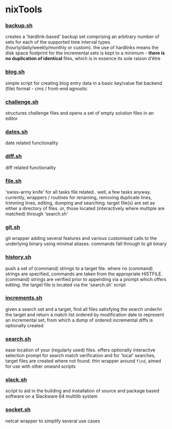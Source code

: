 # nixTools

### [backup.sh](backup)
creates a 'hardlink-based' backup set comprising an arbitrary number of sets for each of the supported time interval types (hourly/daily/weekly/monthly or custom). the use of hardlinks means the disk space footprint for the incremental sets is kept to a minimum - **there is no duplication of identical** files, which is in essence its sole raison d'être

### [blog.sh](blog)
simple script for creating blog entry data in a basic key/value flat backend (file) format - cms / front-end agnostic

### [challenge.sh](challenge)
structures challenge files and opens a set of empty solution files in an editor

### [dates.sh](dates)
date related functionality

### [diff.sh](diff)
diff related functionality

### [file.sh](file)
'swiss-army knife' for all tasks file related.. well, a few tasks anyway. currently,  wrappers / routines for renaming, removing duplicate lines, trimming lines, editing, dumping and searching. target file(s) are set as either a directory of files. or, those located (interactively where multiple are matched) through 'search.sh'

### [git.sh](git)
git wrapper adding several features and various customised calls to the underlying binary using minimal aliases. commands fall through to git binary

### [history.sh](history)
push a set of (command) strings to a target file. where no (command) strings are specified, commands are taken from the appropriate HISTFILE. (command) strings are verified prior to appending via a prompt which offers editing. the target file is located via the 'search.sh' script

### [increments.sh](increments)
given a search set and a target, find all files satisfying the search under/in the target and return a match list ordered by modification date to represent an incremental set, from which a dump of ordered incremental diffs is optionally created

### [search.sh](search)
ease location of your (regularly used) files. offers optionally interactive selection prompt for search match verification and for 'local' searches, target files are created where not found. thin wrapper around `find`, aimed for use with other onward scripts

### [slack.sh](slack)
script to aid in the building and installation of source and package based software on a Slackware 64 multilib system

### [socket.sh](socket)
netcat wrapper to simplify several use cases
